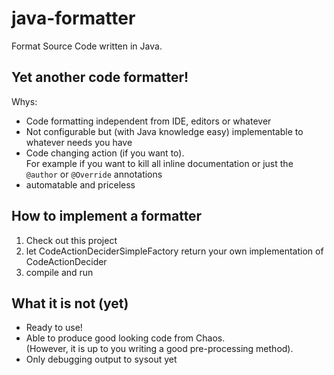 # java-formatter

Format Source Code written in Java.

## Yet another code formatter!

Whys:
* Code formatting independent from IDE, editors or whatever
* Not configurable but (with Java knowledge easy) implementable to whatever needs you have
* Code changing action (if you want to).<br>
  For example if you want to kill all inline documentation or just the `@author` or `@Override` annotations
* automatable and priceless

## How to implement a formatter

1. Check out this project
2. let CodeActionDeciderSimpleFactory return your own implementation of CodeActionDecider
3. compile and run

## What it is not (yet)

* Ready to use!
* Able to produce good looking code from Chaos.<br>
  (However, it is up to you writing a good pre-processing method).
* Only debugging output to sysout yet
